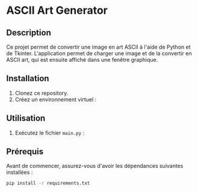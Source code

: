 # ASCII Art Generator

## Description
Ce projet permet de convertir une image en art ASCII à l'aide de Python et de Tkinter. L'application permet de charger une image et de la convertir en ASCII art, qui est ensuite affiché dans une fenêtre graphique.

## Installation

1. Clonez ce repository.
2. Créez un environnement virtuel :

## Utilisation

1. Exécutez le fichier `main.py` :

## Prérequis

Avant de commencer, assurez-vous d'avoir les dépendances suivantes installées :

```bash
pip install -r requirements.txt

